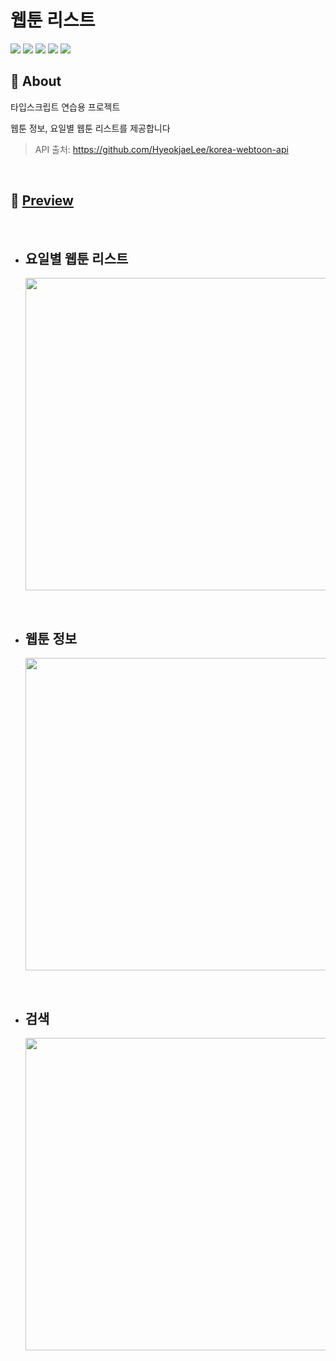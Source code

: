 # 웹툰 리스트

<img src="https://img.shields.io/badge/react-61DAFB?style=flat&logo=react&logoColor=black"> <img src="https://img.shields.io/badge/typescript-3178C6?style=flat&logo=typescript&logoColor=white"> <img src="https://img.shields.io/badge/react qeury-FF4154?style=flat&logo=reactquery&logoColor=black"> <img src="https://img.shields.io/badge/tailwind css-06B6D4?style=flat&logo=tailwindcss&logoColor=white"> <img src="https://img.shields.io/badge/netlify-00C7B7?style=flat&logo=netlify&logoColor=black">

## **🔎 About**

타입스크립트 연습용 프로젝트

웹툰 정보, 요일별 웹툰 리스트를 제공합니다

> API 출처: https://github.com/HyeokjaeLee/korea-webtoon-api

<br>

## **🔗 [Preview](https://webtoonlist.netlify.app/)**

<br>

>

- ## 요일별 웹툰 리스트

   <img src="https://cdn.discordapp.com/attachments/988588908575080518/988592240177860658/unknown.png" width="500px">
<br >

- ## 웹툰 정보

  <img src="https://cdn.discordapp.com/attachments/988588908575080518/988591463396966430/unknown.png" width="500px">

<br>

- ## 검색
  <img src="https://cdn.discordapp.com/attachments/988588908575080518/988592017925877780/unknown.png" width="500px">
